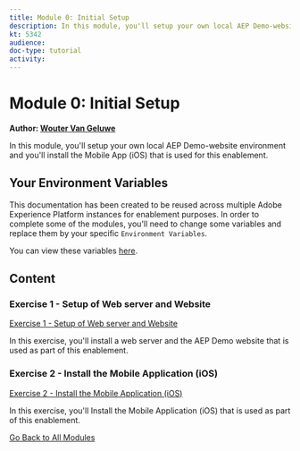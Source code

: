 ```yaml
---
title: Module 0: Initial Setup
description: In this module, you'll setup your own local AEP Demo-website environment and you'll install the Mobile App (iOS) that is used for this enablement.
kt: 5342
audience: 
doc-type: tutorial
activity: 
---
```


# Module 0: Initial Setup

**Author: [Wouter Van Geluwe](https://www.linkedin.com/in/woutervangeluwe/)**

In this module, you'll setup your own local AEP Demo-website environment and you'll install the Mobile App (iOS) that is used for this enablement.

## Your Environment Variables

This documentation has been created to be reused across multiple Adobe Experience Platform instances for enablement purposes.
In order to complete some of the modules, you'll need to change some variables and replace them by your specific ``Environment Variables``.

You can view these variables [here](../../environment.md).

## Content

### Exercise 1 - Setup of Web server and Website

[Exercise 1 - Setup of Web server and Website](./ex1.md)

In this exercise, you'll install a web server and the AEP Demo website that is used as part of this enablement.

### Exercise 2 - Install the Mobile Application (iOS)

[Exercise 2 - Install the Mobile Application (iOS)](./ex2.md)

In this exercise, you'll Install the Mobile Application (iOS) that is used as part of this enablement.

[Go Back to All Modules](../../README.md)
